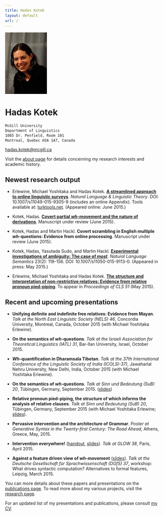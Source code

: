 ```yaml
---
title: Hadas Kotek
layout: default
url: /
---
```


<img src='headshot.jpg' class='headshot'/>

<audio preload id="audio" oncanplay="document.getElementById('playbutton').style.display = 'inline-block';">
	<source src="hadaskotek.ogg" type="audio/ogg"/>
	<source src="hadaskotek.mp3" type="audio/mp3"/>
</audio>

Hadas Kotek <span id="playbutton" onclick="document.getElementById('audio').play()"/>
===========

	McGill University 
	Department of Linguistics 
	1085 Dr. Penfield, Room 101 
	Montreal, Quebec H3A 1A7, Canada
	
[hadas.kotek@mcgill.ca](mailto:hadas.kotek@mcgill.ca)
	
Visit the [about page](www.hkotek.com/about) for details concerning my research interests and academic history.


Newest research output
----------------------

* Erlewine, Michael Yoshitaka and Hadas Kotek. [**A streamlined approach to online linguistic surveys**](http://link.springer.com/article/10.1007/s11049-015-9305-9). *Natural Language & Linguistic Theory*. DOI: 10.1007/s11049-015-9305-9 (includes an online Appendix). Tools available at: [turktools.net](turktools.net). (Appeared online: June 2015.)

* Kotek, Hadas. [**Covert partial *wh*-movement and the nature of derivations**](http://ling.auf.net/lingbuzz/002541/current.pdf?_s=TVHKDbQKt4hwC4kt). Manuscript under review (June 2015).

* Kotek, Hadas and Martin Hackl. **Covert scrambling in English multiple *wh*-questions: Evidence from online processing**. Manuscript under review (June 2015).

* Kotek, Hadas, Yasutada Sudo, and Martin Hackl. [**Experimental investigations of ambiguity: The case of *most***](http://semanticsarchive.net/Archive/TliOGUyM/most-final.pdf). *Natural Language Semantics* 23(2): 119-156. DOI: 10.1007/s11050-015-9113-0. (Appeared in press: May 2015.)

* Erlewine, Michael Yoshitaka and Hadas Kotek. [**The structure and interpretation of non-restrictive relatives: Evidence from relative pronoun pied-piping**](Erlewine_Kotek-cls51.pdf). To appear in *Proceedings of CLS 51* (May 2015).


Recent and upcoming presentations
---------------------------------

* **Unifying definite and indefinite free relatives: Evidence from Mayan**. *Talk at the North East Linguistic Society (NELS) 46*, Concordia University, Montreal, Canada, October 2015 (with Michael Yoshitaka Erlewine).

* **On the semantics of *wh*-questions**. *Talk at the Israeli Association for Theoretical Linguistics (IATL) 31*, Bar-Ilan University, Israel, October 2015.

* ***Wh*-quantification in Dharamsala Tibetan**. *Talk at the  37th International Conference of the Linguistic Society of India (ICOLSI-37)*,  Jawaharlal Nehru University, New Delhi, India, October 2015 (with Michael Yoshitaka Erlewine).

* **On the semantics of *wh*-questions**. *Talk at Sinn und Bedeutung (SuB) 20*, Tübingen, Germany, September 2015. ([slides](SuB-wh-handout.pdf))

* **Relative pronoun pied-piping, the structure of which informs the analysis of relative clauses**. *Talk at Sinn und Bedeutung (SuB) 20*, Tübingen, Germany, September 2015 (with Michael Yoshitaka Erlewine; [slides](SuB-RC-handout.pdf)).

* **Pervasive intervention and the architecture of Grammar**. *Poster at Generative Syntax in the Twenty-first Century: The Road Ahead*, Athens, Greece, May, 2015.

* **Intervention everywhere!** ([handout,](Kotek-intervention-everywhere-handout.pdf) [slides](Kotek-intervention-everywhere-slides.pdf)). *Talk at GLOW 38*, Paris, April 2015.

* **Against a feature driven view of *wh*-movement** ([slides](Kotek-covert-scrambling-slides.pdf)). *Talk at the Deutsche Gesellschaft für Sprachwissenschaft (DGfS) 37*, workshop: What drives syntactic computation? Alternatives to formal features, Leipzig, March 2015.


You can more details about these papers and presentations on the [publications page](www.hkotek.com/publications). To read more about my various projects, visit the [research page](www.hkotek.com/research).
 
For an updated list of my presentations and publications, please consult [my CV](KotekCV.pdf).
